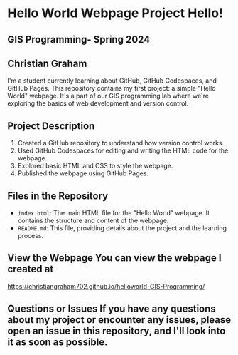 # Hello World Webpage Project Hello! 
## GIS Programming- Spring 2024
## Christian Graham

I'm a student currently learning about GitHub, GitHub Codespaces, and GitHub Pages. This repository contains my first project: a simple "Hello World" webpage. It's a part of our GIS programming lab where we're exploring the basics of web development and version control. 

## Project Description 
1. Created a GitHub repository to understand how version control works.
2. Used GitHub Codespaces for editing and writing the HTML code for the webpage.
3. Explored basic HTML and CSS to style the webpage.
4. Published the webpage using GitHub Pages. 

## Files in the Repository 

- `index.html`: The main HTML file for the "Hello World" webpage. It contains the structure and content of the webpage. 
- `README.md`: This file, providing details about the project and the learning process. 

## View the Webpage You can view the webpage I created at 
https://christiangraham702.github.io/helloworld-GIS-Programming/ 

## Questions or Issues If you have any questions about my project or encounter any issues, please open an issue in this repository, and I'll look into it as soon as possible. 
